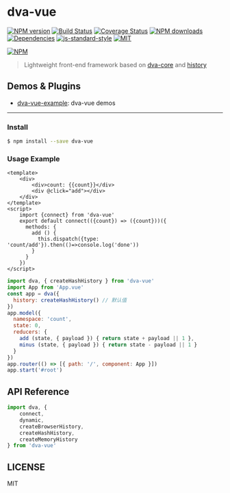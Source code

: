 # dva-vue

[![NPM version](https://img.shields.io/npm/v/dva-vue.svg?style=flat)](https://npmjs.org/package/dva-vue)
[![Build Status](https://img.shields.io/travis/jetsly/dva-vue.svg?style=flat)](https://travis-ci.org/jetsly/dva-vue)
[![Coverage Status](https://img.shields.io/coveralls/jetsly/dva-vue.svg?style=flat)](https://coveralls.io/r/jetsly/dva-vue)
[![NPM downloads](http://img.shields.io/npm/dm/dva-vue.svg?style=flat)](https://npmjs.org/package/dva-vue)
[![Dependencies](https://david-dm.org/jetsly/dva-vue/status.svg)](https://david-dm.org/jetsly/dva-vue)
[![js-standard-style](https://img.shields.io/badge/code%20style-standard-brightgreen.svg)](http://standardjs.com)
[![MIT](https://img.shields.io/dub/l/vibe-d.svg?style=flat-square)](http://opensource.org/licenses/MIT)

[![NPM](https://nodei.co/npm/dva-vue.png?downloads=true&downloadRank=true&stars=true)](https://nodei.co/npm/dva-vue/)

> Lightweight front-end framework based on [dva-core](https://github.com/dvajs/dva/tree/master/packages/dva-core) and [history](https://github.com/ReactTraining/history)

## Demos & Plugins

- [dva-vue-example](https://github.com/Jetsly/dva-vue/tree/master/packages/dva-vue-example): dva-vue demos

---

### Install

```bash
$ npm install --save dva-vue
```

### Usage Example

```App.vue
<template>
    <div>
        <div>count: {{count}}</div>
        <div @click="add"></div>
    </div>
</template>
<script>
    import {connect} from 'dva-vue'
    export default connect(({count}) => ({count}))({
      methods: {
        add () {
          this.dispatch({type: 'count/add'}).then(()=>console.log('done'))
        }
      }
    })
</script>
```
```javascript
import dva, { createHashHistory } from 'dva-vue'
import App from 'App.vue'
const app = dva({
  history: createHashHistory() // 默认值
})
app.model({
  namespace: 'count',
  state: 0,
  reducers: {
    add (state, { payload }) { return state + payload || 1 },
    minus (state, { payload }) { return state - payload || 1 }
  }
})
app.router(() => [{ path: '/', component: App }])
app.start('#root')
```

## API Reference

```javascript
import dva, { 
    connect,
    dynamic,
    createBrowserHistory,
    createHashHistory,
    createMemoryHistory
} from 'dva-vue'
```


## LICENSE

MIT